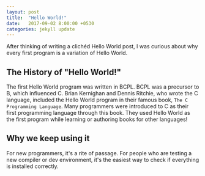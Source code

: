 ```yaml
---
layout: post
title:  "Hello World!"
date:   2017-09-02 8:00:00 +0530
categories: jekyll update
---
```



After thinking of writing a clichéd Hello World post, I was curious about why every first program is a variation of Hello World. 

The History of "Hello World!"
----------------------------

The first Hello World program was written in BCPL. BCPL was a precursor to B, which influenced C. Brian Kernighan and Dennis Ritchie, who wrote the C language, included the Hello World program in their famous book, `The C Programming Language`. Many programmers were introduced to C as their first programming language through this book. They used Hello World as the first program while learning or authoring books for other languages!

Why we keep using it
--------------------
For new programmers, it's a rite of passage. For people who are testing a new compiler or dev environment, it's the easiest way to check if everything is installed correctly. 
